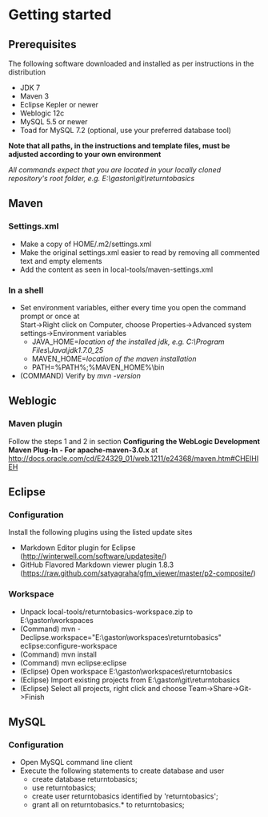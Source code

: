 # Getting started

## Prerequisites
The following software downloaded and installed as per instructions in the distribution
* JDK 7
* Maven 3
* Eclipse Kepler or newer
* Weblogic 12c
* MySQL 5.5 or newer
* Toad for MySQL 7.2 (optional, use your preferred database tool)

**Note that all paths, in the instructions and template files, must be adjusted according to your own environment**

*All commands expect that you are located in your locally cloned repository's root folder, e.g. E:\gaston\git\returntobasics*

## Maven
### Settings.xml
* Make a copy of HOME/.m2/settings.xml
* Make the original settings.xml easier to read by removing all commented text and empty elements
* Add the content as seen in local-tools/maven-settings.xml

### In a shell
* Set environment variables, either every time you open the command prompt or once at  
Start->Right click on Computer, choose Properties->Advanced system settings->Environment variables
  * JAVA_HOME=*location of the installed jdk, e.g. C:\Program Files\Java\jdk1.7.0_25*
  * MAVEN_HOME=*location of the maven installation*
  * PATH=%PATH%;%MAVEN_HOME%\bin
* (COMMAND) Verify by *mvn -version*

## Weblogic
### Maven plugin
Follow the steps 1 and 2 in section **Configuring the WebLogic Development Maven Plug-In - For apache-maven-3.0.x** at  
http://docs.oracle.com/cd/E24329_01/web.1211/e24368/maven.htm#CHEIHIEH

## Eclipse
### Configuration
Install the following plugins using the listed update sites
* Markdown Editor plugin for Eclipse (http://winterwell.com/software/updatesite/)
* GitHub Flavored Markdown viewer plugin 1.8.3 (https://raw.github.com/satyagraha/gfm_viewer/master/p2-composite/)

### Workspace
* Unpack local-tools/returntobasics-workspace.zip to E:\gaston\workspaces
* (Command) mvn -Declipse.workspace="E:\gaston\workspaces\returntobasics" eclipse:configure-workspace
* (Command) mvn install
* (Command) mvn eclipse:eclipse
* (Eclipse) Open workspace E:\gaston\workspaces\returntobasics
* (Eclipse) Import existing projects from E:\gaston\git\returntobasics
* (Eclipse) Select all projects, right click and choose Team->Share->Git->Finish


## MySQL
### Configuration
* Open MySQL command line client
* Execute the following statements to create database and user
  * create database returntobasics;
  * use returntobasics;
  * create user returntobasics identified by 'returntobasics';
  * grant all on returntobasics.* to returntobasics;
